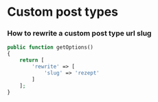 # Custom post types

### How to rewrite a custom post type url slug

~~~php
public function getOptions()
{
    return [
        'rewrite' => [
            'slug' => 'rezept'
        ]
    ];
}
~~~
